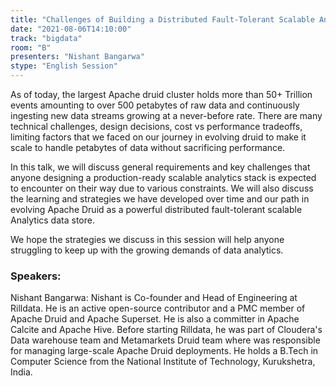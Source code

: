 ```yaml
---
title: "Challenges of Building a Distributed Fault-Tolerant Scalable Analytics Stack"
date: "2021-08-06T14:10:00" 
track: "bigdata"
room: "B"
presenters: "Nishant Bangarwa"
stype: "English Session"
---
```

As of today, the largest Apache druid cluster holds more than 50+ Trillion events amounting to over 500 petabytes of raw data and continuously ingesting new data streams growing at a never-before rate. There are many technical challenges, design decisions, cost vs performance tradeoffs, limiting factors that we faced on our journey in evolving druid to make it scale to handle petabytes of data without sacrificing performance.
 

  In this talk, we will discuss general requirements and key challenges that anyone designing a production-ready scalable analytics stack is expected to encounter on their way due to various constraints. We will also discuss the learning and strategies we have developed over time and our path in evolving Apache Druid as a powerful distributed fault-tolerant scalable Analytics data store. 
 

 We hope the strategies we discuss in this session will help anyone struggling to keep up with the growing demands of data analytics.
 ### Speakers: 
 Nishant Bangarwa: Nishant is Co-founder and Head of Engineering at Rilldata. He is an active open-source contributor and a PMC member of Apache Druid and Apache Superset. He is also a committer in Apache Calcite and Apache Hive. Before starting Rilldata, he was part of Cloudera's Data warehouse team and Metamarkets Druid team where was responsible for managing large-scale Apache Druid deployments. He holds a B.Tech in Computer Science from the National Institute of Technology, Kurukshetra, India.